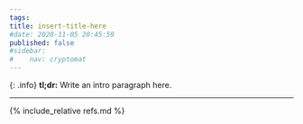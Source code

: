 ```yaml
---
tags:
title: insert-title-here
#date: 2020-11-05 20:45:59
published: false
#sidebar:
#    nav: cryptomat
---
```


{: .info}
**tl;dr:** Write an intro paragraph here.

<!--more-->

<p hidden>$$
\def\Adv{\mathcal{A}}
\def\Badv{\mathcal{B}}
\def\vect#1{\mathbf{#1}}
$$</p>

---

{% include_relative refs.md %}
